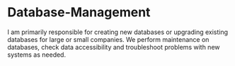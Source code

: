 # Database-Management
I am primarily responsible for creating new databases or upgrading existing databases for large or small companies. We perform maintenance on databases, check data accessibility and troubleshoot problems with new systems as needed.
